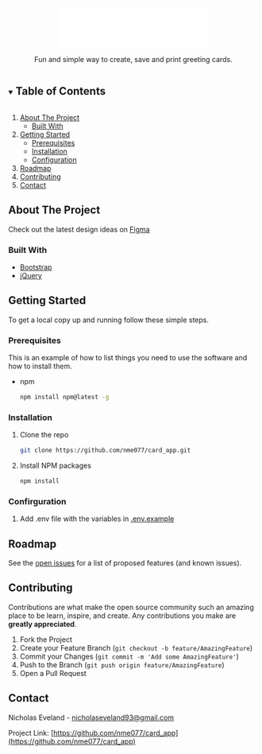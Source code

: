
<!-- PROJECT LOGO -->
<br />
<p align="center">
  <a href="https://cardapp77.herokuapp.com/">
    <img src="client/images/White on Transparent.png" alt="Logo" width="300" height="80">
  </a>

  <p align="center">
    Fun and simple way to create, save and print greeting cards.
  </p>
</p>



<!-- TABLE OF CONTENTS -->
<details open="open">
  <summary><h2 style="display: inline-block">Table of Contents</h2></summary>
  <ol>
    <li>
      <a href="#about-the-project">About The Project</a>
      <ul>
        <li><a href="#built-with">Built With</a></li>
      </ul>
    </li>
    <li>
      <a href="#getting-started">Getting Started</a>
      <ul>
        <li><a href="#prerequisites">Prerequisites</a></li>
        <li><a href="#installation">Installation</a></li>
        <li><a href="#configuration">Configuration</a></li>
      </ul>
    </li>
    <li><a href="#roadmap">Roadmap</a></li>
    <li><a href="#contributing">Contributing</a></li>
    <li><a href="#contact">Contact</a></li>
  </ol>
</details>



<!-- ABOUT THE PROJECT -->
## About The Project

Check out the latest design ideas on [Figma](https://www.figma.com/file/vwMJLncwv4sh645oHM45mB/Cards?node-id=24%3A4770)

### Built With

* [Bootstrap](https://getbootstrap.com/)
* [jQuery](https://jquery.com/)



<!-- GETTING STARTED -->
## Getting Started

To get a local copy up and running follow these simple steps.

### Prerequisites

This is an example of how to list things you need to use the software and how to install them.
* npm
  ```sh
  npm install npm@latest -g
  ```

### Installation

1. Clone the repo
   ```sh
   git clone https://github.com/nme077/card_app.git
   ```
2. Install NPM packages
   ```sh
   npm install
   ```
   
### Confirguration

1. Add .env file with the variables in [.env.example](.env.example)



<!-- ROADMAP -->
## Roadmap

See the [open issues](https://github.com/nme077/card_app/issues) for a list of proposed features (and known issues).



<!-- CONTRIBUTING -->
## Contributing

Contributions are what make the open source community such an amazing place to be learn, inspire, and create. Any contributions you make are **greatly appreciated**.

1. Fork the Project
2. Create your Feature Branch (`git checkout -b feature/AmazingFeature`)
3. Commit your Changes (`git commit -m 'Add some AmazingFeature'`)
4. Push to the Branch (`git push origin feature/AmazingFeature`)
5. Open a Pull Request



<!-- CONTACT -->
## Contact

Nicholas Eveland - nicholaseveland93@gmail.com

Project Link: [https://github.com/nme077/card_app](https://github.com/nme077/card_app)
